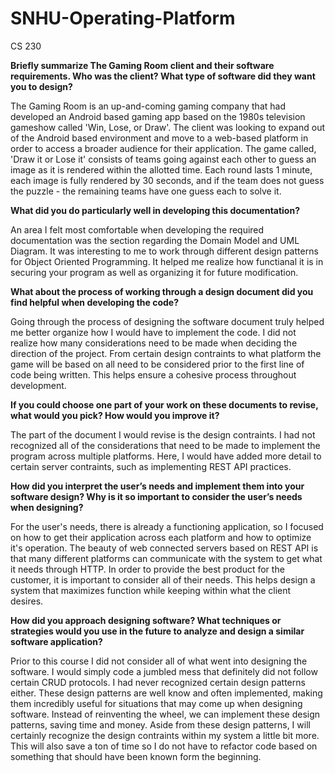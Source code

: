 # SNHU-Operating-Platform
CS 230 

**Briefly summarize The Gaming Room client and their software requirements. Who was the client? What type of software did they want you to design?**

The Gaming Room is an up-and-coming gaming company that had developed an Android based gaming app based on the 1980s television gameshow called 'Win, Lose, or Draw'. The client was looking to expand out of the Android based environment and move to a web-based platform in order to access a broader audience for their application. The game called, 'Draw it or Lose it' consists of teams going against each other to guess an image as it is rendered within the allotted time. Each round lasts 1 minute, each image is fully rendered by 30 seconds, and if the team does not guess the puzzle - the remaining teams have one guess each to solve it. 

**What did you do particularly well in developing this documentation?**

An area I felt most comfortable when developing the required documentation was the section regarding the Domain Model and UML Diagram. It was interesting to me to work through different design patterns for Object Oriented Programming. It helped me realize how functianal it is in securing your program as well as organizing it for future modification. 

**What about the process of working through a design document did you find helpful when developing the code?**

Going through the process of designing the software document truly helped me better organize how I would have to implement the code. I did not realize how many considerations need to be made when deciding the direction of the project. From certain design contraints to what platform the game will be based on all need to be considered prior to the first line of code being written. This helps ensure a cohesive process throughout development.

**If you could choose one part of your work on these documents to revise, what would you pick? How would you improve it?**

The part of the document I would revise is the design contraints. I had not recognized all of the considerations that need to be made to implement the program across multiple platforms. Here, I would have added more detail to certain server contraints, such as implementing REST API practices.

**How did you interpret the user’s needs and implement them into your software design? Why is it so important to consider the user’s needs when designing?**

For the user's needs, there is already a functioning application, so I focused on how to get their application across each platform and how to optimize it's operation. The beauty of web connected servers based on REST API is that many different platforms can communicate with the system to get what it needs through HTTP. In order to provide the best product for the customer, it is important to consider all of their needs. This helps design a system that maximizes function while keeping within what the client desires. 

**How did you approach designing software? What techniques or strategies would you use in the future to analyze and design a similar software application?**

Prior to this course I did not consider all of what went into designing the software. I would simply code a jumbled mess that definitely did not follow certain CRUD protocols. I had never recognized certain design patterns either. These design patterns are well know and often implemented, making them incredibly useful for situations that may come up when designing software. Instead of reinventing the wheel, we can implement these design patterns, saving time and money. Aside from these design patterns, I will certainly recognize the design contraints within my system a little bit more. This will also save a ton of time so I do not have to refactor code based on something that should have been known form the beginning. 
